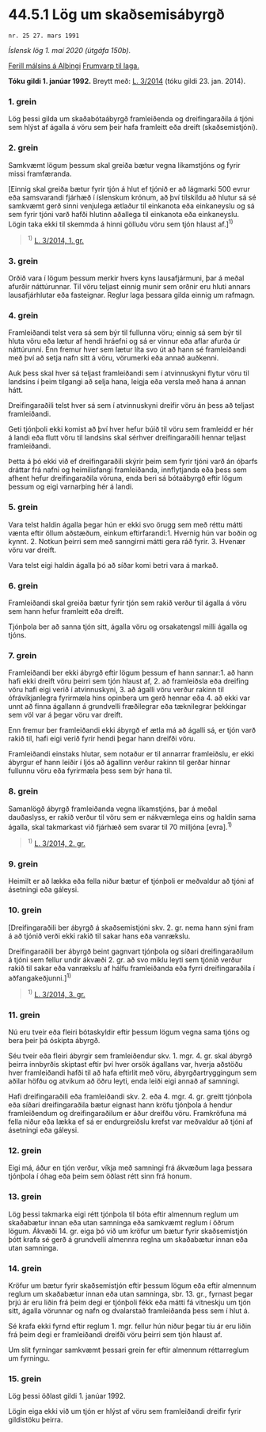 # 44.5.1 Lög um skaðsemisábyrgð

`nr. 25 27. mars 1991`

_Íslensk lög 1. maí 2020 (útgáfa 150b)._

[Ferill málsins á Alþingi](https://www.althingi.is/thingstorf/thingmalalistar-eftir-thingum/ferill/?ltg=113&mnr=36)
[Frumvarp til laga.](https://www.althingi.is/altext/113/s/0036.html)

**Tóku gildi 1. janúar 1992.**
Breytt með:
[L. 3/2014](https://althingi.is/altext/stjt/2014.003.html) (tóku gildi 23. jan. 2014).

### 1. grein

Lög þessi gilda um skaðabótaábyrgð framleiðenda og dreifingaraðila á tjóni sem hlýst af ágalla á vöru sem þeir hafa framleitt eða dreift (skaðsemistjóni).

### 2. grein

Samkvæmt lögum þessum skal greiða bætur vegna líkamstjóns og fyrir missi framfæranda.

[Einnig skal greiða bætur fyrir tjón á hlut ef tjónið er að lágmarki 500 evrur eða samsvarandi fjárhæð í íslenskum krónum, að því tilskildu að hlutur sá sé samkvæmt gerð sinni venjulega ætlaður til einkanota eða einkaneyslu og sá sem fyrir tjóni varð hafði hlutinn aðallega til einkanota eða einkaneyslu. Lögin taka ekki til skemmda á hinni gölluðu vöru sem tjón hlaust af.]<sup>1)</sup> 

> <sup>1)</sup> [L. 3/2014, 1. gr.](https://althingi.is/altext/stjt/2014.003.html)

### 3. grein

Orðið vara í lögum þessum merkir hvers kyns lausafjármuni, þar á meðal afurðir náttúrunnar. Til vöru teljast einnig munir sem orðnir eru hluti annars lausafjárhlutar eða fasteignar. Reglur laga þessara gilda einnig um rafmagn.

### 4. grein

Framleiðandi telst vera sá sem býr til fullunna vöru; einnig sá sem býr til hluta vöru eða lætur af hendi hráefni og sá er vinnur eða aflar afurða úr náttúrunni. Enn fremur hver sem lætur líta svo út að hann sé framleiðandi með því að setja nafn sitt á vöru, vörumerki eða annað auðkenni.

Auk þess skal hver sá teljast framleiðandi sem í atvinnuskyni flytur vöru til landsins í þeim tilgangi að selja hana, leigja eða versla með hana á annan hátt.

Dreifingaraðili telst hver sá sem í atvinnuskyni dreifir vöru án þess að teljast framleiðandi.

Geti tjónþoli ekki komist að því hver hefur búið til vöru sem framleidd er hér á landi eða flutt vöru til landsins skal sérhver dreifingaraðili hennar teljast framleiðandi.

Þetta á þó ekki við ef dreifingaraðili skýrir þeim sem fyrir tjóni varð án óþarfs dráttar frá nafni og heimilisfangi framleiðanda, innflytjanda eða þess sem afhent hefur dreifingaraðila vöruna, enda beri sá bótaábyrgð eftir lögum þessum og eigi varnarþing hér á landi.

### 5. grein

Vara telst haldin ágalla þegar hún er ekki svo örugg sem með réttu mátti vænta eftir öllum aðstæðum, einkum eftirfarandi:1. Hvernig hún var boðin og kynnt.
2. Notkun þeirri sem með sanngirni mátti gera ráð fyrir.
3. Hvenær vöru var dreift.

Vara telst eigi haldin ágalla þó að síðar komi betri vara á markað.

### 6. grein

Framleiðandi skal greiða bætur fyrir tjón sem rakið verður til ágalla á vöru sem hann hefur framleitt eða dreift.

Tjónþola ber að sanna tjón sitt, ágalla vöru og orsakatengsl milli ágalla og tjóns.

### 7. grein

Framleiðandi ber ekki ábyrgð eftir lögum þessum ef hann sannar:1. að hann hafi ekki dreift vöru þeirri sem tjón hlaust af,
2. að framleiðsla eða dreifing vöru hafi eigi verið í atvinnuskyni,
3. að ágalli vöru verður rakinn til ófrávíkjanlegra fyrirmæla hins opinbera um gerð hennar eða
4. að ekki var unnt að finna ágallann á grundvelli fræðilegrar eða tæknilegrar þekkingar sem völ var á þegar vöru var dreift.

Enn fremur ber framleiðandi ekki ábyrgð ef ætla má að ágalli sá, er tjón varð rakið til, hafi eigi verið fyrir hendi þegar hann dreifði vöru.

Framleiðandi einstaks hlutar, sem notaður er til annarrar framleiðslu, er ekki ábyrgur ef hann leiðir í ljós að ágallinn verður rakinn til gerðar hinnar fullunnu vöru eða fyrirmæla þess sem býr hana til.

### 8. grein

Samanlögð ábyrgð framleiðanda vegna líkamstjóns, þar á meðal dauðaslyss, er rakið verður til vöru sem er nákvæmlega eins og haldin sama ágalla, skal takmarkast við fjárhæð sem svarar til 70 milljóna [evra].<sup>1)</sup> 

> <sup>1)</sup> [L. 3/2014, 2. gr.](https://althingi.is/altext/stjt/2014.003.html)

### 9. grein

Heimilt er að lækka eða fella niður bætur ef tjónþoli er meðvaldur að tjóni af ásetningi eða gáleysi.

### 10. grein

[Dreifingaraðili ber ábyrgð á skaðsemistjóni skv. 2. gr. nema hann sýni fram á að tjónið verði ekki rakið til sakar hans eða vanrækslu.

Dreifingaraðili ber ábyrgð beint gagnvart tjónþola og síðari dreifingaraðilum á tjóni sem fellur undir ákvæði 2. gr. að svo miklu leyti sem tjónið verður rakið til sakar eða vanrækslu af hálfu framleiðanda eða fyrri dreifingaraðila í aðfangakeðjunni.]<sup>1)</sup> 

> <sup>1)</sup> [L. 3/2014, 3. gr.](https://althingi.is/altext/stjt/2014.003.html)

### 11. grein

Nú eru tveir eða fleiri bótaskyldir eftir þessum lögum vegna sama tjóns og bera þeir þá óskipta ábyrgð.

Séu tveir eða fleiri ábyrgir sem framleiðendur skv. 1. mgr. 4. gr. skal ábyrgð þeirra innbyrðis skiptast eftir því hver orsök ágallans var, hverja aðstöðu hver framleiðandi hafði til að hafa eftirlit með vöru, ábyrgðartryggingum sem aðilar höfðu og atvikum að öðru leyti, enda leiði eigi annað af samningi.

Hafi dreifingaraðili eða framleiðandi skv. 2. eða 4. mgr. 4. gr. greitt tjónþola eða síðari dreifingaraðila bætur eignast hann kröfu tjónþola á hendur framleiðendum og dreifingaraðilum er áður dreifðu vöru. Framkröfuna má fella niður eða lækka ef sá er endurgreiðslu krefst var meðvaldur að tjóni af ásetningi eða gáleysi.

### 12. grein

Eigi má, áður en tjón verður, víkja með samningi frá ákvæðum laga þessara tjónþola í óhag eða þeim sem öðlast rétt sinn frá honum.

### 13. grein

Lög þessi takmarka eigi rétt tjónþola til bóta eftir almennum reglum um skaðabætur innan eða utan samninga eða samkvæmt reglum í öðrum lögum. Ákvæði 14. gr. eiga þó við um kröfur um bætur fyrir skaðsemistjón þótt krafa sé gerð á grundvelli almennra reglna um skaðabætur innan eða utan samninga.

### 14. grein

Kröfur um bætur fyrir skaðsemistjón eftir þessum lögum eða eftir almennum reglum um skaðabætur innan eða utan samninga, sbr. 13. gr., fyrnast þegar þrjú ár eru liðin frá þeim degi er tjónþoli fékk eða mátti fá vitneskju um tjón sitt, ágalla vörunnar og nafn og dvalarstað framleiðanda þess sem í hlut á.

Sé krafa ekki fyrnd eftir reglum 1. mgr. fellur hún niður þegar tíu ár eru liðin frá þeim degi er framleiðandi dreifði vöru þeirri sem tjón hlaust af.

Um slit fyrningar samkvæmt þessari grein fer eftir almennum réttarreglum um fyrningu.

### 15. grein

Lög þessi öðlast gildi 1. janúar 1992.

Lögin eiga ekki við um tjón er hlýst af vöru sem framleiðandi dreifir fyrir gildistöku þeirra.
